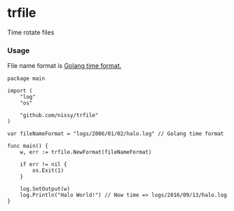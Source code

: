 # trfile
Time rotate files

### Usage
File name format is [Golang time format.](<https://golang.org/src/time/format.go>)

```
package main

import (
	"log"
	"os"

	"github.com/nissy/trfile"
)

var fileNameFormat = "logs/2006/01/02/halo.log" // Golang time format

func main() {
	w, err := trfile.NewFormat(fileNameFormat)

	if err != nil {
		os.Exit(1)
	}

	log.SetOutput(w)
	log.Println("Halo World!") // Now time => logs/2016/09/13/halo.log
}
```